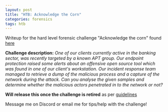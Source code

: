 ```yaml
---
layout: post
title: "HTB: Acknowledge the Corn"
categories: forensics
tags: htb
---
```


Writeup for the hard level forensic challenge "Acknowledge the corn" found [here](https://app.hackthebox.com/challenges/Acknowledge%2520the%2520corn)

**Challenge description:** *One of our clients currently active in the banking sector, was recently targeted by a known APT group. Our endpoint protection raised some alerts about an offensive open source tool which was found in one of our client's workstation. Our incident response team managed to retrieve a dump of the malicious process and a capture of the network during the attack. Can you analyse the given samples and determine whether the malicious actors penetrated in to the network or not?*

**Will release this once the challenge is retired** as per [guidelines](https://help.hackthebox.com/en/articles/5188925-streaming-writeups-walkthrough-guidelines?ref=benheater.com)

Message me on Discord or email me for tips/help with the challenge!
